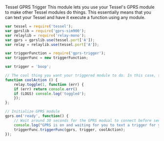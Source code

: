 Tessel GPRS Trigger
This module lets you use your Tessel's GPRS module to make other Tessel modules do things. This essentially means that you can text your Tessel and have it execute a function using any module. 

```js
var tessel = require('tessel');
var gprslib = require('gprs-sim900');
var relaylib = require('relay-mono');
var gprs = gprslib.use(tessel.port['A']);
var relay = relaylib.use(tessel.port['A']);

var triggerFunction = require('gprs-trigger');
var triggerFunc = new triggerFunction;

var trigger = 'boop';

// The cool thing you want your triggered module to do. In this case, turn something on or off with the relay module.
function coolAction () {
    relay.toggle(1, function (err) {
    if (err) return console.err() 
    if (LOGS) console.log('toggled');
    });
};

// Initialize GPRS module
gprs.on('ready', function() {
    // Wait around 30 seconds for the GPRS modual to connect before sending Tessel a text.
    console.log("GPRS is on and waiting for you to text a trigger for your module");
    triggerFunc.triggerFunc(gprs, trigger, coolAction);
});
```